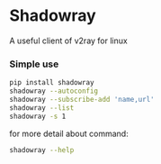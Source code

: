 # Shadowray
A useful client of v2ray for linux

### Simple use
```bash
pip install shadowray
shadowray --autoconfig
shadowray --subscribe-add 'name,url'
shadowray --list
shadowray -s 1
```
for more detail about command:
```bash
shadowray --help
```